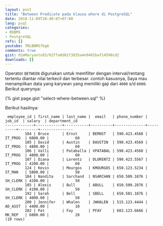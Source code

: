 ```yaml
---
layout: post
title: "Between Predicate pada klausa where di PostgreSQL"
date: 2018-11-09T20:40:07+07:00
lang: psql
categories:
- RDBMS
- PostgreSQL
refs: []
youtube: 7MLBNM576gA
comments: true
gist: dimMaryanto93/62ffa0d81f3835a4e9401baf14590cd2
downloads: []
---
```


Operator `BETWEEN` digunakan untuk memfilter dengan interval/rentang tertentu diantar nilai terkecil dan terbesar. contoh kasusnya, Saya mau menampilkan data yang karywan yang memiliki gaji dari `4000` s/d `6000`. Berikut querynya:

{% gist page.gist "select-where-between.sql" %}

Berikut hasilnya:

```postgresql-console
 employee_id | first_name | last_name |  email   | phone_number |  job_id  | salary  | department_id 
-------------+------------+-----------+----------+--------------+----------+---------+---------------
         104 | Bruce      | Ernst     | BERNST   | 590.423.4568 | IT_PROG  | 6000.00 |            60
         105 | David      | Austin    | DAUSTIN  | 590.423.4569 | IT_PROG  | 4800.00 |            60
         106 | Valli      | Pataballa | VPATABAL | 590.423.4560 | IT_PROG  | 4800.00 |            60
         107 | Diana      | Lorentz   | DLORENTZ | 590.423.5567 | IT_PROG  | 4200.00 |            60
         124 | Kevin      | Mourgos   | KMOURGOS | 650.123.5234 | ST_MAN   | 5800.00 |            50
         184 | Nandita    | Sarchand  | NSARCHAN | 650.509.1876 | SH_CLERK | 4200.00 |            50
         185 | Alexis     | Bull      | ABULL    | 650.509.2876 | SH_CLERK | 4100.00 |            50
         192 | Sarah      | Bell      | SBELL    | 650.501.1876 | SH_CLERK | 4000.00 |            50
         200 | Jennifer   | Whalen    | JWHALEN  | 515.123.4444 | AD_ASST  | 4400.00 |            10
         202 | Pat        | Fay       | PFAY     | 603.123.6666 | MK_REP   | 6000.00 |            20
(10 rows)
```
